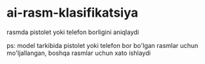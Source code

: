 # ai-rasm-klasifikatsiya
rasmda pistolet yoki telefon borligini aniqlaydi

ps: model tarkibida pistolet yoki telefon bor bo'lgan rasmlar uchun mo'ljallangan, boshqa rasmlar uchun xato ishlaydi
